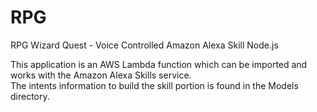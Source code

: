 # RPG
RPG Wizard Quest - Voice Controlled Amazon Alexa Skill Node.js

This application is an AWS Lambda function which can be imported and works with the Amazon Alexa Skills service.  
The intents information to build the skill portion is found in the Models directory.
